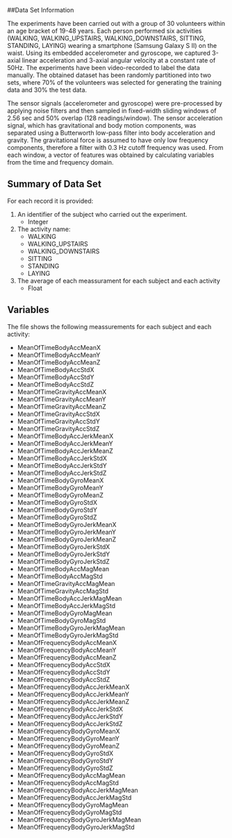 ##Data Set Information

The experiments have been carried out with a group of 30 volunteers within an age bracket of 19-48 years. Each person performed six activities (WALKING, WALKING_UPSTAIRS, WALKING_DOWNSTAIRS, SITTING, STANDING, LAYING) wearing a smartphone (Samsung Galaxy S II) on the waist. Using its embedded accelerometer and gyroscope, we captured 3-axial linear acceleration and 3-axial angular velocity at a constant rate of 50Hz. The experiments have been video-recorded to label the data manually. The obtained dataset has been randomly partitioned into two sets, where 70% of the volunteers was selected for generating the training data and 30% the test data.

The sensor signals (accelerometer and gyroscope) were pre-processed by applying noise filters and then sampled in fixed-width sliding windows of 2.56 sec and 50% overlap (128 readings/window). The sensor acceleration signal, which has gravitational and body motion components, was separated using a Butterworth low-pass filter into body acceleration and gravity. The gravitational force is assumed to have only low frequency components, therefore a filter with 0.3 Hz cutoff frequency was used. From each window, a vector of features was obtained by calculating variables from the time and frequency domain.

## Summary of Data Set
For each record it is provided:

1. An identifier of the subject who carried out the experiment.
    + Integer
2. The activity name:
    + WALKING
    + WALKING_UPSTAIRS
    + WALKING_DOWNSTAIRS
    + SITTING
    + STANDING
    + LAYING
3. The average of each meassurament for each subject and each activity
    + Float

## Variables
The file shows the following meassurements for each subject and each activity:

* MeanOfTimeBodyAccMeanX
* MeanOfTimeBodyAccMeanY
* MeanOfTimeBodyAccMeanZ
* MeanOfTimeBodyAccStdX
* MeanOfTimeBodyAccStdY
* MeanOfTimeBodyAccStdZ
* MeanOfTimeGravityAccMeanX
* MeanOfTimeGravityAccMeanY
* MeanOfTimeGravityAccMeanZ
* MeanOfTimeGravityAccStdX
* MeanOfTimeGravityAccStdY
* MeanOfTimeGravityAccStdZ
* MeanOfTimeBodyAccJerkMeanX
* MeanOfTimeBodyAccJerkMeanY
* MeanOfTimeBodyAccJerkMeanZ
* MeanOfTimeBodyAccJerkStdX
* MeanOfTimeBodyAccJerkStdY
* MeanOfTimeBodyAccJerkStdZ
* MeanOfTimeBodyGyroMeanX
* MeanOfTimeBodyGyroMeanY
* MeanOfTimeBodyGyroMeanZ
* MeanOfTimeBodyGyroStdX
* MeanOfTimeBodyGyroStdY
* MeanOfTimeBodyGyroStdZ
* MeanOfTimeBodyGyroJerkMeanX
* MeanOfTimeBodyGyroJerkMeanY
* MeanOfTimeBodyGyroJerkMeanZ
* MeanOfTimeBodyGyroJerkStdX
* MeanOfTimeBodyGyroJerkStdY
* MeanOfTimeBodyGyroJerkStdZ
* MeanOfTimeBodyAccMagMean
* MeanOfTimeBodyAccMagStd
* MeanOfTimeGravityAccMagMean
* MeanOfTimeGravityAccMagStd
* MeanOfTimeBodyAccJerkMagMean
* MeanOfTimeBodyAccJerkMagStd
* MeanOfTimeBodyGyroMagMean
* MeanOfTimeBodyGyroMagStd
* MeanOfTimeBodyGyroJerkMagMean
* MeanOfTimeBodyGyroJerkMagStd
* MeanOfFrequencyBodyAccMeanX
* MeanOfFrequencyBodyAccMeanY
* MeanOfFrequencyBodyAccMeanZ
* MeanOfFrequencyBodyAccStdX
* MeanOfFrequencyBodyAccStdY
* MeanOfFrequencyBodyAccStdZ
* MeanOfFrequencyBodyAccJerkMeanX
* MeanOfFrequencyBodyAccJerkMeanY
* MeanOfFrequencyBodyAccJerkMeanZ
* MeanOfFrequencyBodyAccJerkStdX
* MeanOfFrequencyBodyAccJerkStdY
* MeanOfFrequencyBodyAccJerkStdZ
* MeanOfFrequencyBodyGyroMeanX
* MeanOfFrequencyBodyGyroMeanY
* MeanOfFrequencyBodyGyroMeanZ
* MeanOfFrequencyBodyGyroStdX
* MeanOfFrequencyBodyGyroStdY
* MeanOfFrequencyBodyGyroStdZ
* MeanOfFrequencyBodyAccMagMean
* MeanOfFrequencyBodyAccMagStd
* MeanOfFrequencyBodyAccJerkMagMean
* MeanOfFrequencyBodyAccJerkMagStd
* MeanOfFrequencyBodyGyroMagMean
* MeanOfFrequencyBodyGyroMagStd
* MeanOfFrequencyBodyGyroJerkMagMean
* MeanOfFrequencyBodyGyroJerkMagStd